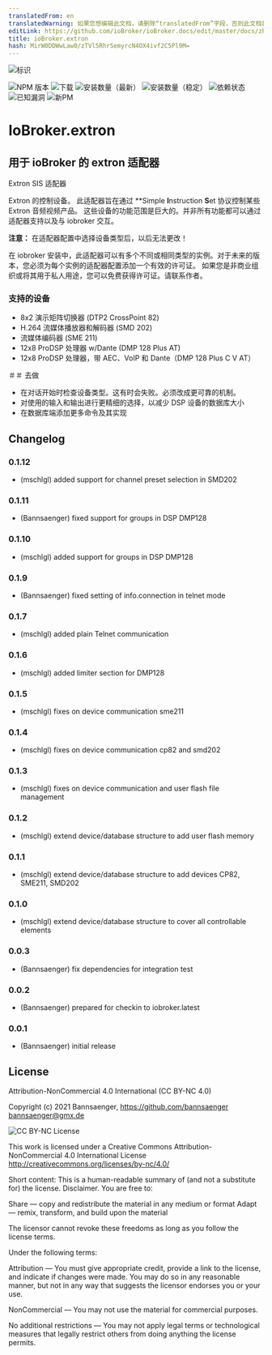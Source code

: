 ```yaml
---
translatedFrom: en
translatedWarning: 如果您想编辑此文档，请删除“translatedFrom”字段，否则此文档将再次自动翻译
editLink: https://github.com/ioBroker/ioBroker.docs/edit/master/docs/zh-cn/adapterref/iobroker.extron/README.md
title: ioBroker.extron
hash: MirW0DDWwLaw0/zTVl5RhrSemyrcN4OX4ivf2C5Pl9M=
---
```

![标识](../../../en/adapterref/iobroker.extron/admin/extron.png)

![NPM 版本](http://img.shields.io/npm/v/iobroker.extron.svg)
![下载](https://img.shields.io/npm/dm/iobroker.extron.svg)
![安装数量（最新）](http://iobroker.live/badges/extron-installed.svg)
![安装数量（稳定）](http://iobroker.live/badges/extron-stable.svg)
![依赖状态](https://img.shields.io/david/Bannsaenger/iobroker.extron.svg)
![已知漏洞](https://snyk.io/test/github/Bannsaenger/ioBroker.extron/badge.svg)
![新PM](https://nodei.co/npm/iobroker.extron.png?downloads=true)

# IoBroker.extron
## 用于 ioBroker 的 extron 适配器
Extron SIS 适配器

Extron 的控制设备。
此适配器旨在通过 **Simple **I**nstruction **S**et 协议控制某些 Extron 音频视频产品。
这些设备的功能范围是巨大的。并非所有功能都可以通过适配器支持以及与 iobroker 交互。

**注意：** 在适配器配置中选择设备类型后，以后无法更改！

在 iobroker 安装中，此适配器可以有多个不同或相同类型的实例。对于未来的版本，您必须为每个实例的适配器配置添加一个有效的许可证。
如果您是非商业组织或将其用于私人用途，您可以免费获得许可证。请联系作者。

### 支持的设备
- 8x2 演示矩阵切换器 (DTP2 CrossPoint 82)
- H.264 流媒体播放器和解码器 (SMD 202)
- 流媒体编码器 (SME 211)
- 12x8 ProDSP 处理器 w/Dante (DMP 128 Plus AT)
- 12x8 ProDSP 处理器，带 AEC、VoIP 和 Dante（DMP 128 Plus C V AT）

＃＃ 去做
- 在对话开始时检查设备类型。这有时会失败。必须改成更可靠的机制。
- 对使用的输入和输出进行更精细的选择，以减少 DSP 设备的数据库大小
- 在数据库端添加更多命令及其实现

## Changelog

### 0.1.12
* (mschlgl) added support for channel preset selection in SMD202
### 0.1.11
* (Bannsaenger) fixed support for groups in DSP DMP128

### 0.1.10
* (mschlgl) added support for groups in DSP DMP128

### 0.1.9
* (Bannsaenger) fixed setting of info.connection in telnet mode

### 0.1.7
* (mschlgl) added plain Telnet communication

### 0.1.6
* (mschlgl) added limiter section for DMP128

### 0.1.5
* (mschlgl) fixes on device communication sme211

### 0.1.4
* (mschlgl) fixes on device communication cp82 and smd202

### 0.1.3
* (mschlgl) fixes on device communication and user flash file management

### 0.1.2
* (mschlgl) extend device/database structure to add user flash memory

### 0.1.1
* (mschlgl) extend device/database structure to add devices CP82, SME211, SMD202

### 0.1.0
* (mschlgl) extend device/database structure to cover all controllable elements

### 0.0.3
* (Bannsaenger) fix dependencies for integration test

### 0.0.2
* (Bannsaenger) prepared for checkin to iobroker.latest

### 0.0.1
* (Bannsaenger) initial release

## License
Attribution-NonCommercial 4.0 International (CC BY-NC 4.0)

Copyright (c) 2021 Bannsaenger, https://github.com/bannsaenger <bannsaenger@gmx.de>

![CC BY-NC License](https://i.creativecommons.org/l/by-nc/4.0/88x31.png)

This work is licensed under a Creative Commons Attribution-NonCommercial 4.0 International License
http://creativecommons.org/licenses/by-nc/4.0/

Short content:
This is a human-readable summary of (and not a substitute for) the license. Disclaimer.
You are free to:

Share — copy and redistribute the material in any medium or format
Adapt — remix, transform, and build upon the material

The licensor cannot revoke these freedoms as long as you follow the license terms.

Under the following terms:

Attribution — You must give appropriate credit, provide a link to the license, and indicate if changes were made. You may do so in any reasonable manner, but not in any way that suggests the licensor endorses you or your use.

NonCommercial — You may not use the material for commercial purposes.

No additional restrictions — You may not apply legal terms or technological measures that legally restrict others from doing anything the license permits.